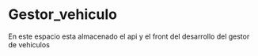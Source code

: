 # Gestor_vehiculo
En este espacio esta almacenado el api y el front del desarrollo del gestor de vehiculos

